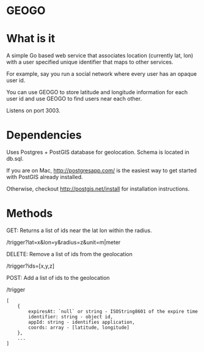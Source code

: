 GEOGO
=====

What is it
==========
A simple Go based web service that associates location (currently lat, lon)
with a user specified unique identifier that maps to other services.

For example, say you run a social network where every user has an opaque user id.

You can use GEOGO to store latitude and longitude information for each user id and use GEOGO to find users
near each other.

Listens on port 3003.

Dependencies
============
Uses Postgres + PostGIS database for geolocation. Schema is located in db.sql.

If you are on Mac, http://postgresapp.com/ is the easiest way to get started with PostGIS already installed.

Otherwise, checkout http://postgis.net/install for installation instructions.

Methods
=====
GET: Returns a list of ids near the lat lon within the radius.

/trigger?lat=x&lon=y&radius=z&unit=m|meter

DELETE: Remove a list of ids from the geolocation

/trigger?ids=[x,y,z]

POST: Add a list of ids to the geolocation

/trigger

    [
        {
            expiresAt: `null` or string - ISOString8601 of the expire time
            identifier: string - object id,
            appId: string - identifies application,
            coords: array - [latitude, longitude]
        },
        ...
    ]
